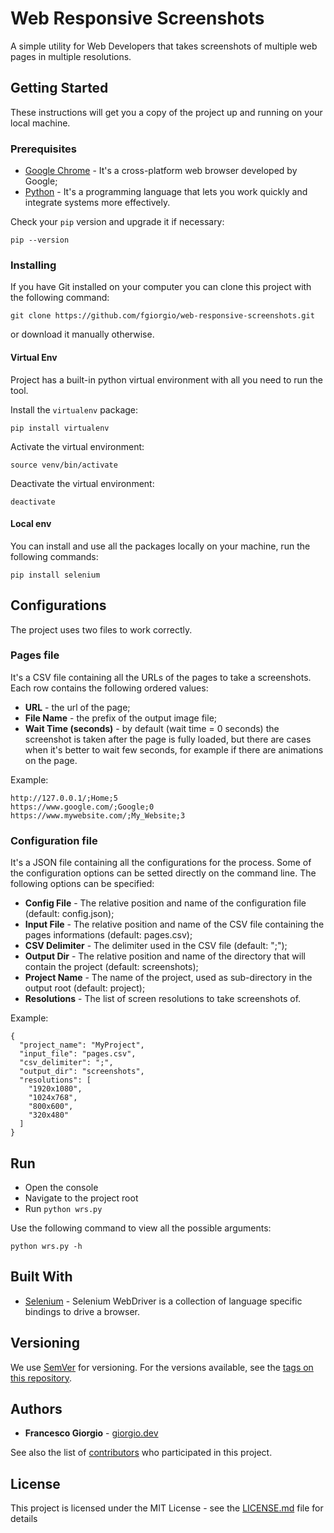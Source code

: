 # Web Responsive Screenshots

A simple utility for Web Developers that takes screenshots of multiple web pages
in multiple resolutions.

## Getting Started

These instructions will get you a copy of the project up and running on your local machine.

### Prerequisites

* [Google Chrome](https://www.google.com/intl/it_it/chrome/) - It's a cross-platform web browser developed by Google;
* [Python](https://www.python.org/) - It's a programming language that lets you work quickly
and integrate systems more effectively.

Check your `pip` version and upgrade it if necessary:
```
pip --version
```

### Installing

If you have Git installed on your computer you can clone this project with the following command:

```
git clone https://github.com/fgiorgio/web-responsive-screenshots.git
```

or download it manually otherwise.

#### Virtual Env

Project has a built-in python virtual environment with all you need to run the tool.

Install the `virtualenv` package:
```
pip install virtualenv
```

Activate the virtual environment:
```
source venv/bin/activate
```

Deactivate the virtual environment:
```
deactivate
```

#### Local env

You can install and use all the packages locally on your machine, run the following commands:

```
pip install selenium
```

## Configurations

The project uses two files to work correctly.

### Pages file

It's a CSV file containing all the URLs of the pages to take a screenshots.
Each row contains the following ordered values:
* **URL** - the url of the page;
* **File Name** - the prefix of the output image file;
* **Wait Time (seconds)** - by default (wait time = 0 seconds) the screenshot is taken after the page is
fully loaded, but there are cases when it's better to wait few seconds,
for example if there are animations on the page.

Example:
```
http://127.0.0.1/;Home;5
https://www.google.com/;Google;0
https://www.mywebsite.com/;My_Website;3
```

### Configuration file

It's a JSON file containing all the configurations for the process.
Some of the configuration options can be setted directly on the command line.
The following options can be specified:
* **Config File** - The relative position and name of the configuration file (default: config.json);
* **Input File** - The relative position and name of the CSV file containing the pages informations (default: pages.csv);
* **CSV Delimiter** - The delimiter used in the CSV file (default: ";");
* **Output Dir** - The relative position and name of the directory that will contain the project (default: screenshots);
* **Project Name** - The name of the project, used as sub-directory in the output root (default: project);
* **Resolutions** - The list of screen resolutions to take screenshots of.

Example:
```
{
  "project_name": "MyProject",
  "input_file": "pages.csv",
  "csv_delimiter": ";",
  "output_dir": "screenshots",
  "resolutions": [
    "1920x1080",
    "1024x768",
    "800x600",
    "320x480"
  ]
}
```

## Run

* Open the console
* Navigate to the project root
* Run `python wrs.py`

Use the following command to view all the possible arguments:
```
python wrs.py -h
```

## Built With

* [Selenium](https://www.selenium.dev/) - Selenium WebDriver is a collection of language specific bindings to drive a browser.

## Versioning

We use [SemVer](http://semver.org/) for versioning. For the versions available, see the [tags on this repository](https://github.com/fgiorgio/redirections-tester/tags). 

## Authors

* **Francesco Giorgio** - [giorgio.dev](https://giorgio.dev)

See also the list of [contributors](https://github.com/fgiorgio/web-responsive-screenshots/contributors) who participated in this project.

## License

This project is licensed under the MIT License - see the [LICENSE.md](LICENSE.md) file for details